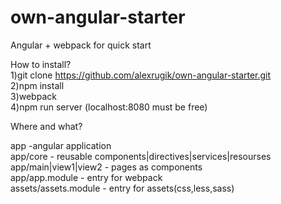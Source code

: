 # own-angular-starter
Angular + webpack for quick start

How to install?</br>
1)git clone https://github.com/alexrugik/own-angular-starter.git </br>
2)npm install</br>
3)webpack</br>
4)npm run server (localhost:8080 must be free)</br>

Where and what?</br>

app -angular application</br>
app/core - reusable components|directives|services|resourses</br>
app/main|view1|view2 - pages as components</br>
app/app.module - entry for webpack</br>
assets/assets.module - entry for assets(css,less,sass)</br>
